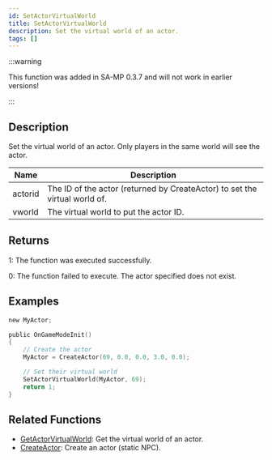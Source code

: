```yaml
---
id: SetActorVirtualWorld
title: SetActorVirtualWorld
description: Set the virtual world of an actor.
tags: []
---
```


:::warning

This function was added in SA-MP 0.3.7 and will not work in earlier versions!

:::

## Description

Set the virtual world of an actor. Only players in the same world will see the actor.


| Name | Description |
|------|-------------|
|actorid | The ID of the actor (returned by CreateActor) to set the virtual world of.|
|vworld | The virtual world to put the actor ID.|


## Returns

 1: The function was executed successfully. 

 0: The function failed to execute. The actor specified does not exist.


## Examples


```c
new MyActor;

public OnGameModeInit()
{
    // Create the actor
    MyActor = CreateActor(69, 0.0, 0.0, 3.0, 0.0);

    // Set their virtual world
    SetActorVirtualWorld(MyActor, 69);
    return 1;
}
```


## Related Functions


-  [GetActorVirtualWorld](../functions/GetActorVirtualWorld): Get the virtual world of an actor.
-  [CreateActor](../functions/CreateActor): Create an actor (static NPC).
